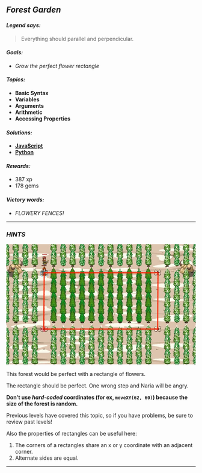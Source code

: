 ## _Forest Garden_

#### _Legend says:_
> Everything should parallel and perpendicular.

#### _Goals:_
+ _Grow the perfect flower rectangle_

#### _Topics:_
+ **Basic Syntax**
+ **Variables**
+ **Arguments**
+ **Arithmetic**
+ **Accessing Properties**

#### _Solutions:_
+ **[JavaScript](forestGarden.js)**
+ **[Python](forest_garden.py)**

#### _Rewards:_
+ 387 xp
+ 178 gems

#### _Victory words:_
+ _FLOWERY FENCES!_

___

### _HINTS_

![](img/forestGarden.jpg)

This forest would be perfect with a rectangle of flowers.

The rectangle should be perfect. One wrong step and Naria will be angry.

**Don't use _hard-coded_ coordinates (for ex, `moveXY(62, 60)`) because the size of the forest is random.**

Previous levels have covered this topic, so if you have problems, be sure to review past levels!

Also the properties of rectangles can be useful here:
1. The corners of a rectangles share an x or y coordinate with an adjacent corner.
2. Alternate sides are equal.

___
